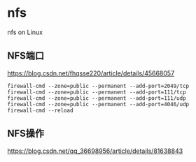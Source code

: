 # nfs
nfs on Linux

## NFS端口
https://blog.csdn.net/fhqsse220/article/details/45668057  
```  
firewall-cmd --zone=public --permanent --add-port=2049/tcp
firewall-cmd --zone=public --permanent --add-port=111/tcp
firewall-cmd --zone=public --permanent --add-port=111/udp
firewall-cmd --zone=public --permanent --add-port=4046/udp
firewall-cmd --reload
```  


## NFS操作
https://blog.csdn.net/qq_36698956/article/details/81638843  

